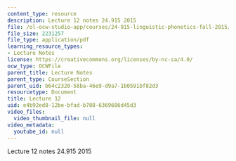 ```yaml
---
content_type: resource
description: Lecture 12 notes 24.915 2015
file: /ol-ocw-studio-app/courses/24-915-linguistic-phonetics-fall-2015/e4b92ed812bebfadb7086369606d45d3_MIT24_915F15_lec12.pdf
file_size: 2231257
file_type: application/pdf
learning_resource_types:
- Lecture Notes
license: https://creativecommons.org/licenses/by-nc-sa/4.0/
ocw_type: OCWFile
parent_title: Lecture Notes
parent_type: CourseSection
parent_uid: b64c2320-58ba-46e9-d9a7-1b0591bf82d3
resourcetype: Document
title: Lecture 12
uid: e4b92ed8-12be-bfad-b708-6369606d45d3
video_files:
  video_thumbnail_file: null
video_metadata:
  youtube_id: null
---
```

Lecture 12 notes 24.915 2015